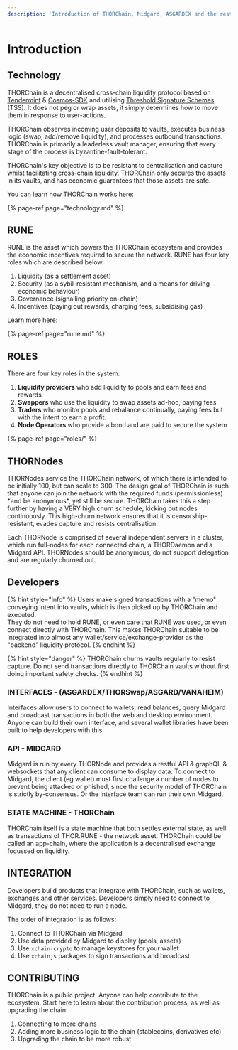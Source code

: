 ```yaml
---
description: 'Introduction of THORChain, Midgard, ASGARDEX and the rest of the ecosystem.'
---
```


# Introduction

## Technology

THORChain is a decentralised cross-chain liquidity protocol based on [Tendermint](https://tendermint.com/) & [Cosmos-SDK](https://cosmos.network/) and utilising [Threshold Signature Schemes](https://eprint.iacr.org/2019/114.pdf) \(TSS\). It does not peg or wrap assets, it simply determines how to move them in response to user-actions. 

THORChain observes incoming user deposits to vaults, executes business logic \(swap, add/remove liquidity\), and processes outbound transactions. THORChain is primarily a leaderless vault manager, ensuring that every stage of the process is byzantine-fault-tolerant. 

THORChain's key objective is to be resistant to centralisation and capture whilst facilitating cross-chain liquidity. THORChain only secures the assets in its vaults, and has economic guarantees that those assets are safe. 

You can learn how THORChain works here:

{% page-ref page="technology.md" %}

## RUNE

RUNE is the asset which powers the THORChain ecosystem and provides the economic incentives required to secure the network. RUNE has four key roles which are described below.

1. Liquidity \(as a settlement asset\)
2. Security \(as a sybil-resistant mechanism, and a means for driving economic behaviour\)
3. Governance \(signalling priority on-chain\)
4. Incentives \(paying out rewards, charging fees, subsidising gas\) 

Learn more here:

{% page-ref page="rune.md" %}

## ROLES

There are four key roles in the system:

1. **Liquidity providers** who add liquidity to pools and earn fees and rewards
2. **Swappers** who use the liquidity to swap assets ad-hoc, paying fees
3. **Traders** who monitor pools and rebalance continually, paying fees but with the intent to earn a profit. 
4. **Node Operators** who provide a bond and are paid to secure the system 

{% page-ref page="roles/" %}

## THORNodes

THORNodes service the THORChain network, of which there is intended to be initially 100, but can scale to 300. The design goal of THORChain is such that anyone can join the network with the required funds \(permissionless\) \*and be anonymous\*, yet still be secure. THORChain takes this a step further by having a VERY high churn schedule, kicking out nodes continuously. This high-churn network ensures that it is censorship-resistant, evades capture and resists centralisation.   
  
Each THORNode is comprised of several independent servers in a cluster, which run full-nodes for each connected chain, a THORDaemon and a Midgard API. THORNodes should be anonymous, do not support delegation and are regularly churned out. 

## Developers

{% hint style="info" %}
Users make signed transactions with a "memo" conveying intent into vaults, which is then picked up by THORChain and executed.   
They do not need to hold RUNE, or even care that RUNE was used, or even connect directly with THORChain. This makes THORChain suitable to be integrated into almost any wallet/service/exchange-provider as the "backend" liquidity protocol.
{% endhint %}

{% hint style="danger" %}
THORChain churns vaults regularly to resist capture. Do not send transactions directly to THORChain vaults without first doing important safety checks. 
{% endhint %}

### INTERFACES - \(ASGARDEX/THORSwap/ASGARD/VANAHEIM\)

Interfaces allow users to connect to wallets, read balances, query Midgard and broadcast transactions in both the web and desktop environment. Anyone can build their own interface, and several wallet libraries have been built to help developers with this.

### API - MIDGARD

Midgard is run by every THORNode and provides a restful API & graphQL & websockets that any client can consume to display data. To connect to Midgard, the client \(eg wallet\) must first challenge a number of nodes to prevent being attacked or phished, since the security model of THORChain is strictly by-consensus. Or the interface team can run their own Midgard. 

### STATE MACHINE - THORChain

THORChain itself is a state machine that both settles external state, as well as transactions of THOR.RUNE - the network asset. THORChain could be called an app-chain, where the application is a decentralised exchange focussed on liquidity. 

## INTEGRATION

Developers build products that integrate with THORChain, such as wallets, exchanges and other services. Developers simply need to connect to Midgard, they do not need to run a node.

The order of integration is as follows:

1. Connect to THORChain via Midgard
2. Use data provided by Midgard to display \(pools, assets\)
3. Use `xchain-crypto` to manage keystores for your wallet
4. Use `xchainjs` packages to sign transactions and broadcast.

## CONTRIBUTING

THORChain is a public project. Anyone can help contribute to the ecosystem. Start here to learn about the contribution process, as well as upgrading the chain:

1. Connecting to more chains
2. Adding more business logic to the chain \(stablecoins, derivatives etc\)
3. Upgrading the chain to be more robust


